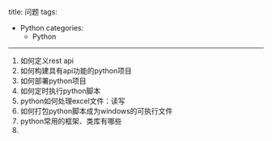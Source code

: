 title: 问题
tags:
  - Python
categories:
	- Python
---
1. 如何定义rest api
2. 如何构建具有api功能的python项目
3. 如何部署python项目
4. 如何定时执行python脚本
5. python如何处理excel文件：读写
6. 如何打包python脚本成为windows的可执行文件
7. python常用的框架、类库有哪些
8.
